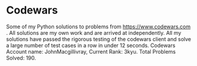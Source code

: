 # Codewars
Some of my Python solutions to problems from https://www.codewars.com .
All solutions are my own work and are arrived at independently. All my solutions have passed the rigorous testing of the codewars client and solve a large number of test cases in a row in under 12 seconds.
Codewars Account name: JohnMacgillivray, Current Rank: 3kyu.
Total Problems Solved: 190.
